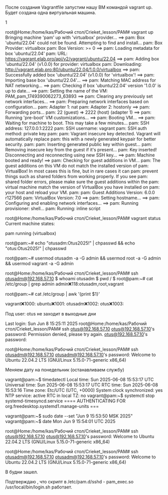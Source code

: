 После создания Vagrantfile запустим нашу ВМ командой vagrant up. Будет создана одна виртуальная машина. 

1


root@Home:/home/kas/Рабочий стол/Crieket_lesson/PAM# vagrant up
Bringing machine 'pam' up with 'virtualbox' provider...
==> pam: Box 'ubuntu/22.04' could not be found. Attempting to find and install...
    pam: Box Provider: virtualbox
    pam: Box Version: >= 0
==> pam: Loading metadata for box 'ubuntu/22.04'
    pam: URL: https://vagrant.elab.pro/api/v2/vagrant/ubuntu/22.04
==> pam: Adding box 'ubuntu/22.04' (v1.0.0) for provider: virtualbox
    pam: Downloading: http://vagrant.elab.pro:80/ubuntu/22.04/1.0.0/virtualbox
==> pam: Successfully added box 'ubuntu/22.04' (v1.0.0) for 'virtualbox'!
==> pam: Importing base box 'ubuntu/22.04'...
==> pam: Matching MAC address for NAT networking...
==> pam: Checking if box 'ubuntu/22.04' version '1.0.0' is up to date...
==> pam: Setting the name of the VM: PAM_pam_1749390062273_63893
==> pam: Clearing any previously set network interfaces...
==> pam: Preparing network interfaces based on configuration...
    pam: Adapter 1: nat
    pam: Adapter 2: hostonly
==> pam: Forwarding ports...
    pam: 22 (guest) => 2222 (host) (adapter 1)
==> pam: Running 'pre-boot' VM customizations...
==> pam: Booting VM...
==> pam: Waiting for machine to boot. This may take a few minutes...
    pam: SSH address: 127.0.0.1:2222
    pam: SSH username: vagrant
    pam: SSH auth method: private key
    pam: 
    pam: Vagrant insecure key detected. Vagrant will automatically replace
    pam: this with a newly generated keypair for better security.
    pam: 
    pam: Inserting generated public key within guest...
    pam: Removing insecure key from the guest if it's present...
    pam: Key inserted! Disconnecting and reconnecting using new SSH key...
==> pam: Machine booted and ready!
==> pam: Checking for guest additions in VM...
    pam: The guest additions on this VM do not match the installed version of
    pam: VirtualBox! In most cases this is fine, but in rare cases it can
    pam: prevent things such as shared folders from working properly. If you see
    pam: shared folder errors, please make sure the guest additions within the
    pam: virtual machine match the version of VirtualBox you have installed on
    pam: your host and reload your VM.
    pam: 
    pam: Guest Additions Version: 6.0.0 r127566
    pam: VirtualBox Version: 7.0
==> pam: Setting hostname...
==> pam: Configuring and enabling network interfaces...
==> pam: Running provisioner: shell...
    pam: Running: inline script

root@Home:/home/kas/Рабочий стол/Crieket_lesson/PAM# vagrant status
Current machine states:

pam                       running (virtualbox)

root@pam:~# echo "otusadm:Otus2025!" | chpasswd && echo "otus:Otus2025!" | chpasswd



root@pam:~# usermod otusadm -a -G admin && usermod root -a -G admin && usermod  vagrant -a -G admin

root@Home:/home/kas/Рабочий стол/Crieket_lesson/PAM# ssh otusadm@192.168.57.10
$ whoami
otusadm
$ pwd
/
$ 
root@pam:~# cat  /etc/group | grep admin
admin:x:118:otusadm,root,vagrant

root@pam:~# cat  /etc/group | awk '{print $1}'

vagrant:x:1000:
ubuntu:x:1001:
otusadm:x:1002:
otus:x:1003:

Под user: otus не заходит в выходные дни

Last login: Sun Jun  8 15:25:11 2025 
root@Home:/home/kas/Рабочий стол/Crieket_lesson/PAM# ssh otus@192.168.57.10
otus@192.168.57.10's password: 
Permission denied, please try again.
otus@192.168.57.10's password: 

root@Home:/home/kas/Рабочий стол/Crieket_lesson/PAM# ssh otusadm@192.168.57.10
otusadm@192.168.57.10's password: 
Welcome to Ubuntu 22.04.2 LTS (GNU/Linux 5.15.0-71-generic x86_64)

Меняем дату на понедельник (останавливаем службу)

vagrant@pam:~$ timedatectl 
               Local time: Sun 2025-06-08 15:53:17 UTC
           Universal time: Sun 2025-06-08 15:53:17 UTC
                 RTC time: Sun 2025-06-08 15:53:16
                Time zone: Etc/UTC (UTC, +0000)
System clock synchronized: yes
              NTP service: active
          RTC in local TZ: no
vagrant@pam:~$ systemctl stop systemd-timesyncd.service 
==== AUTHENTICATING FOR org.freedesktop.systemd1.manage-units ===

vagrant@pam:~$ sudo date --set "Jun 9 15:53:50 MSK 2025"
vagrant@pam:~$ date
Mon Jun  9 15:54:01 UTC 2025
 
root@Home:/home/kas/Рабочий стол/Crieket_lesson/PAM# ssh otus@192.168.57.10
otus@192.168.57.10's password: 
Welcome to Ubuntu 22.04.2 LTS (GNU/Linux 5.15.0-71-generic x86_64)

root@Home:/home/kas/Рабочий стол/Crieket_lesson/PAM# ssh otusadm@192.168.57.10
otusadm@192.168.57.10's password: 
Welcome to Ubuntu 22.04.2 LTS (GNU/Linux 5.15.0-71-generic x86_64)

В будни зашел.

Подтверждаю , что скрипт в  /etc/pam.d/sshd -  pam_exec.so /usr/local/bin/login.sh работает.
